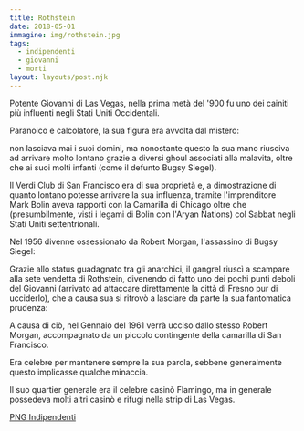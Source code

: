 ```yaml
---
title: Rothstein
date: 2018-05-01
immagine: img/rothstein.jpg
tags:
  - indipendenti
  - giovanni
  - morti
layout: layouts/post.njk
---
```

Potente Giovanni di Las Vegas, nella prima metà del '900 fu uno dei cainiti più influenti negli Stati Uniti Occidentali.

Paranoico e calcolatore, la sua figura era avvolta dal mistero:

non lasciava mai i suoi domini, ma nonostante questo la sua mano riusciva ad arrivare molto lontano grazie a diversi ghoul associati alla malavita, oltre che ai suoi molti infanti (come il defunto Bugsy Siegel).

Il Verdi Club di San Francisco era di sua proprietà e, a dimostrazione di quanto lontano potesse arrivare la sua influenza, tramite l'imprenditore Mark Bolin aveva rapporti con la Camarilla di Chicago oltre che (presumbilmente, visti i legami di Bolin con l'Aryan Nations) col Sabbat negli Stati Uniti settentrionali.

Nel 1956 divenne ossessionato da Robert Morgan, l'assassino di Bugsy Siegel:

Grazie allo status guadagnato tra gli anarchici, il gangrel riuscì a scampare alla sete vendetta di Rothstein, divenendo di fatto uno dei pochi punti deboli del Giovanni (arrivato ad attaccare direttamente la città di Fresno pur di ucciderlo), che a causa sua si ritrovò a lasciare da parte la sua fantomatica prudenza:

A causa di ciò, nel Gennaio del 1961 verrà ucciso dallo stesso Robert Morgan, accompagnato da un piccolo contingente della camarilla di San Francisco. 

Era celebre per mantenere sempre la sua parola, sebbene generalmente questo implicasse qualche minaccia.

Il suo quartier generale era il celebre casinò Flamingo, ma in generale possedeva molti altri casinò e rifugi nella strip di Las Vegas.

<a href="http://xabacadabra.com/cursed-legacy/png-indipendenti.html" class="button back">PNG Indipendenti</a>